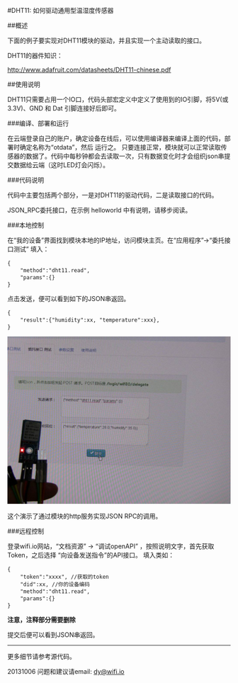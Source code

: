 ﻿#DHT11: 如何驱动通用型温湿度传感器


##概述

下面的例子要实现对DHT11模块的驱动，并且实现一个主动读取的接口。

DHT11的器件知识：

http://www.adafruit.com/datasheets/DHT11-chinese.pdf


##使用说明

DHT11只需要占用一个IO口，代码头部宏定义中定义了使用到的IO引脚，将5V(或3.3V)、GND 和 Dat 引脚连接好后即可。


###编译、部署和运行

在云端登录自己的账户，确定设备在线后，可以使用编译器来编译上面的代码，部署时确定名称为“otdata”，然后 运行之。
只要连接正常，模块就可以正常读取传感器的数据了。代码中每秒钟都会去读取一次，只有数据变化时才会组织json串提交数据给云端（这时LED灯会闪烁）。

###代码说明

代码中主要包括两个部分，一是对DHT11的驱动代码，二是读取接口的代码。

JSON_RPC委托接口，在示例 helloworld 中有说明，请移步阅读。

###本地控制

在“我的设备”界面找到模块本地的IP地址，访问模块主页。在“应用程序”->“委托接口测试” 填入：

	{
		"method":"dht11.read",
		"params":{}
	}

点击发送，便可以看到如下的JSON串返回。

	{
		"result":{"humidity":xx, "temperature":xxx},
	}

![dht11](../../addons_img/read_DHT11.jpg?raw=true)

这个演示了通过模块的http服务实现JSON RPC的调用。


###远程控制

登录wifi.io网站，“文档资源” -> “调试openAPI”  ，按照说明文字，首先获取Token，之后选择 “向设备发送指令”的API接口。
填入类如：

	{
		"token":"xxxx", //获取的token
		"did":xx, //你的设备编码
		"method":"dht11.read",
		"params":{}
	}

**注意，注释部分需要删除**

提交后便可以看到JSON串返回。




****
更多细节请参考源代码。

20131006
问题和建议请email: dy@wifi.io 

